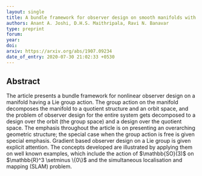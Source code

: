 ```yaml
---
layout: single
title: A bundle framework for observer design on smooth manifolds with symmetry
authors: Anant A. Joshi, D.H.S. Maithripala, Ravi N. Banavar
type: preprint
forum: 
year: 
doi: 
arxiv: https://arxiv.org/abs/1907.09234
date_of_entry: 2020-07-30 21:02:33 +0530
---
```


<h2> Abstract </h2>
The article presents a bundle framework for nonlinear observer design on a manifold having a Lie group action. The group action on the manifold decomposes the manifold to a quotient structure and an orbit space, and the problem of observer design for the entire system gets decomposed to a design over the orbit (the group space) and a design over the quotient space. The emphasis throughout the article is on presenting an overarching geometric structure; the special case when the group action is free is given special emphasis. Gradient based observer design on a Lie group is given explicit attention. The concepts developed are illustrated by applying them on well known examples, which include the action of $\mathbb{SO}(3)$ on $\mathbb{R}^3 \setminus \{0\}$ and the simultaneous localisation and mapping (SLAM) problem. 


